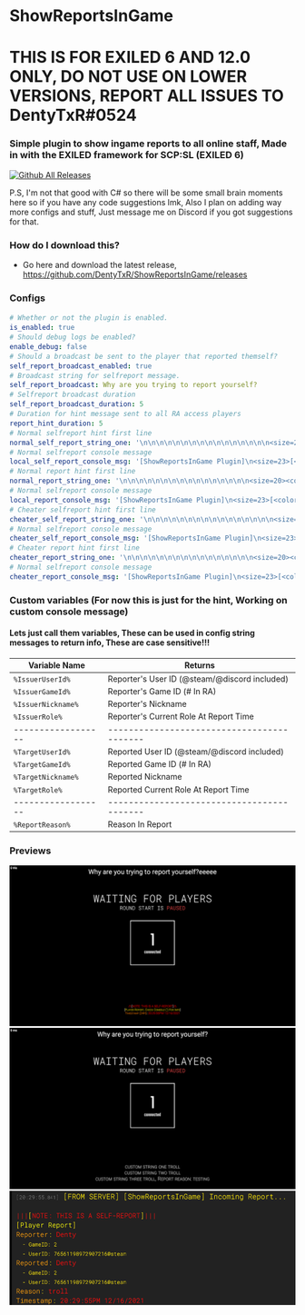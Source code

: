 # ShowReportsInGame
# THIS IS FOR EXILED 6 AND 12.0 ONLY, DO NOT USE ON LOWER VERSIONS, REPORT ALL ISSUES TO DentyTxR#0524
### Simple plugin to show ingame reports to all online staff, Made in with the EXILED framework for SCP:SL (EXILED 6)
[![Github All Releases](https://img.shields.io/github/downloads/DentyTxR/ShowReportsInGame/total.svg)]()

P.S, I'm not that good with C# so there will be some small brain moments here so if you have any code suggestions lmk, Also I plan on adding way more configs and stuff, Just message me on Discord if you got suggestions for that.

### How do I download this?
  - Go here and download the latest release, https://github.com/DentyTxR/ShowReportsInGame/releases

### Configs

```yml
# Whether or not the plugin is enabled.
is_enabled: true
# Should debug logs be enabled?
enable_debug: false
# Should a broadcast be sent to the player that reported themself?
self_report_broadcast_enabled: true
# Broadcast string for selfreport message.
self_report_broadcast: Why are you trying to report yourself?
# Selfreport broadcast duration
self_report_broadcast_duration: 5
# Duration for hint message sent to all RA access players
report_hint_duration: 5
# Normal selfreport hint first line
normal_self_report_string_one: '\n\n\n\n\n\n\n\n\n\n\n\n\n\n\n\n<size=20><color=red>[</color><color=yellow>ShowReportsInGame</color><color=red>]</color></size>\n<size=20><color=red>/|\</color>[<color=red>NOTE: THIS IS A SELF-REPORT</color>]<color=red>/|\</color></size>\n<size=20>[<color=yellow>Player Report, Check Console (`) For Info</color>]</size>'
# Normal selfreport console message
local_self_report_console_msg: '[ShowReportsInGame Plugin]\n<size=23>[<color=yellow>Normal Self-Report</color>]</size>\n<size=23><color=orange>Reporter</color>: <color=red>%IssuerNickname%</color></size>\n<size=18>  - GameID: %IssuerGameId%</size>\n<size=18>  - UserID: %IssuerUserId%</size>\n<size=23><color=orange>Reported</color>: <color=red>%TargetNickname%</color></size>\n<size=18>  - GameID: %TargetGameId%</size>\n<size=18>  - UserID: %TargetUserId%</size>\n<size=23><color=orange>Reason</color>: <color=red>%ReportReason% </color></size>'
# Normal report hint first line
normal_report_string_one: '\n\n\n\n\n\n\n\n\n\n\n\n\n\n\n\n<size=20><color=red>[</color><color=yellow>ShowReportsInGame</color><color=red>]</color></size>\n<size=20><color=red>/|\</color>[<color=green>NOTE: This is a normal report.</color>]<color=red>/|\</color></size>\n<size=20>[<color=yellow>Player Report, Check Console (`) For Info</color>]</size>'
# Normal selfreport console message
local_report_console_msg: '[ShowReportsInGame Plugin]\n<size=23>[<color=yellow>Normal Report</color>]</size>\n<size=23><color=orange>Reporter</color>: <color=red>%IssuerNickname%</color></size>\n<size=18>  - GameID: %IssuerGameId%</size>\n<size=18>  - UserID: %IssuerUserId%</size>\n<size=23><color=orange>Reported</color>: <color=red>%TargetNickname%</color></size>\n<size=18>  - GameID: %TargetGameId%</size>\n<size=18>  - UserID: %TargetUserId%</size>\n<size=23><color=orange>Reason</color>: <color=red>%ReportReason% </color></size>'
# Cheater selfreport hint first line
cheater_self_report_string_one: '\n\n\n\n\n\n\n\n\n\n\n\n\n\n\n\n<size=20><color=red>[</color><color=yellow>ShowReportsInGame</color><color=red>]</color></size>\n<size=20><color=red>/|\</color>[<color=red>WARNING: THIS IS A CHEATER SELFREPORT</color>]<color=red>/|\</color></size>\n<size=20>[<color=yellow>Cheater Report, Check Console (`) For Info</color>]</size>'
# Normal selfreport console message
cheater_self_report_console_msg: '[ShowReportsInGame Plugin]\n<size=23>[<color=red>CHEATER SELF-REPORT</color>]</size>\n<size=23><color=orange>Reporter</color>: <color=red>%IssuerNickname%</color></size>\n<size=18>  - GameID: %IssuerGameId%</size>\n<size=18>  - UserID: %IssuerUserId%</size>\n<size=23><color=orange>Reported</color>: <color=red>%TargetNickname%</color></size>\n<size=18>  - GameID: %TargetGameId%</size>\n<size=18>  - UserID: %TargetUserId%</size>\n<size=23><color=orange>Reason</color>: <color=red>%ReportReason% </color></size>'
# Cheater report hint first line
cheater_report_string_one: '\n\n\n\n\n\n\n\n\n\n\n\n\n\n\n\n<size=20><color=red>[</color><color=yellow>ShowReportsInGame</color><color=red>]</color></size>\n<size=20><color=red>/|\</color>[<color=red>WARNING: THIS IS A CHEATER REPORT</color>]<color=red>/|\</color></size>\n<size=20>[<color=yellow>Cheater Report, Check Console (`) For Info</color>]</size>'
# Normal selfreport console message
cheater_report_console_msg: '[ShowReportsInGame Plugin]\n<size=23>[<color=red>CHEATER REPORT</color>]</size>\n<size=23><color=orange>Reporter</color>: <color=red>%IssuerNickname%</color></size>\n<size=18>  - GameID: %IssuerGameId%</size>\n<size=18>  - UserID: %IssuerUserId%</size>\n<size=23><color=orange>Reported</color>: <color=red>%TargetNickname%</color></size>\n<size=18>  - GameID: %TargetGameId%</size>\n<size=18>  - UserID: %TargetUserId%</size>\n<size=23><color=orange>Reason</color>: <color=red>%ReportReason% </color></size>'

```
### Custom variables (For now this is just for the hint, Working on custom console message)
#### Lets just call them variables, These can be used in config string messages to return info, These are case sensitive!!!

| Variable Name | Returns |
| --- | --- |
| `%IssuerUserId%` | Reporter's User ID (@steam/@discord included) |
| `%IssuerGameId%` | Reporter's Game ID (# In RA) |
| `%IssuerNickname%` | Reporter's Nickname |
| `%IssuerRole%` | Reporter's Current Role At Report Time |
| ------------------ | ------------------------------------------ |
| `%TargetUserId%` | Reported User ID (@steam/@discord included) |
| `%TargetGameId%` | Reported Game ID (# In RA) |
| `%TargetNickname%` | Reported Nickname |
| `%TargetRole%` | Reported Current Role At Report Time |
| ------------------ | ------------------------------------------ |
| `%ReportReason%` | Reason In Report |


### Previews

![Hint](https://raw.githubusercontent.com/DentyTxR/ShowReportsInGame/master/img/Screenshot%20(1635).png)
![HintCustom](https://raw.githubusercontent.com/DentyTxR/ShowReportsInGame/master/img/Screenshot%20(1641).png)
![ConsoleMessage](https://raw.githubusercontent.com/DentyTxR/ShowReportsInGame/master/img/Screenshot%20(1636).png)
